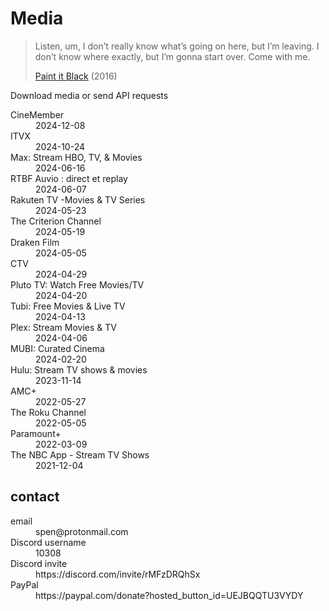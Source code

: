 # Media

> Listen, um, I don’t really know what’s going on here, but I’m leaving. I
> don’t know where exactly, but I’m gonna start over. Come with me.
>
> [Paint it Black][1] (2016)

Download media or send API requests

<dl>
   <dt>
   CineMember
   </dt>
   <dd>
   2024-12-08
   </dd>
   <dt>
   ITVX
   </dt>
   <dd>
   2024-10-24
   </dd>
   <dt>
   Max: Stream HBO, TV, & Movies
   </dt>
   <dd>
   2024-06-16
   </dd>
   <dt>
   RTBF Auvio : direct et replay
   </dt>
   <dd>
   2024-06-07
   </dd>
   <dt>
   Rakuten TV -Movies & TV Series
   </dt>
   <dd>
   2024-05-23
   </dd>
   <dt>
   The Criterion Channel
   </dt>
   <dd>
   2024-05-19
   </dd>
   <dt>
   Draken Film
   </dt>
   <dd>
   2024-05-05
   </dd>
   <dt>
   CTV
   </dt>
   <dd>
   2024-04-29
   </dd>
   <dt>
   Pluto TV: Watch Free Movies/TV
   </dt>
   <dd>
   2024-04-20
   </dd>
   <dt>
   Tubi: Free Movies & Live TV
   </dt>
   <dd>
   2024-04-13
   </dd>
   <dt>
   Plex: Stream Movies & TV
   </dt>
   <dd>
   2024-04-06
   </dd>
   <dt>
   MUBI: Curated Cinema
   </dt>
   <dd>
   2024-02-20
   </dd>
   <dt>
   Hulu: Stream TV shows & movies
   </dt>
   <dd>
   2023-11-14
   </dd>
   <dt>
   AMC+
   </dt>
   <dd>
   2022-05-27
   </dd>
   <dt>
   The Roku Channel
   </dt>
   <dd>
   2022-05-05
   </dd>
   <dt>
   Paramount+
   </dt>
   <dd>
   2022-03-09
   </dd>
   <dt>
   The NBC App - Stream TV Shows
   </dt>
   <dd>
   2021-12-04
   </dd>
</dl>

[1]://f002.backblazeb2.com/file/minerals/Paint.It.Black.2016.mp4

## contact

<dl>
   <dt>email</dt>
      <dd>spen@protonmail.com</dd>
   <dt>Discord username</dt>
      <dd>10308</dd>
   <dt>Discord invite</dt>
      <dd>https://discord.com/invite/rMFzDRQhSx</dd>
   <dt>PayPal</dt>
      <dd>https://paypal.com/donate?hosted_button_id=UEJBQQTU3VYDY</dd>
</dl>
